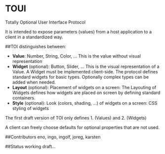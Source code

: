 # TOUI
Totally Optional User Interface Protocol

It is intended to expose parameters (values) from a host application to a client in a standardized way.

##TOI distinguishes between:
- __Value__: Number, String, Color, … This is the value without visual representation
- __Widget__ (optional): Button, Slider, … This is the visual representation of a Value. A Widget must be implemented client-side. The protocol defines standard widgets for basic types. Optionally complex types can be added when needed.
- __Layout__ (optional): Placement of widgets on a screen: The Layouting of Widgets defines how widgets are placed on screen by defining standard containers.
- __Style__ (optional): Look (colors, shading, ...) of widgets on a screen: CSS styling of widgets

The first draft version of TOI only defines 1. (Values) and 2. (Widgets)

A client can freely choose defaults for optional properties that are not used.

##Contributors
eno, ingo, ingolf, joreg, karsten

##Status
working draft...
